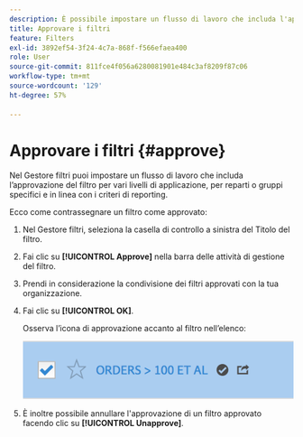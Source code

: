 ```yaml
---
description: È possibile impostare un flusso di lavoro che includa l'approvazione dei filtri per vari livelli di applicazione, per reparti o gruppi specifici e in linea con i criteri di reporting.
title: Approvare i filtri
feature: Filters
exl-id: 3892ef54-3f24-4c7a-868f-f566efaea400
role: User
source-git-commit: 811fce4f056a6280081901e484c3af8209f87c06
workflow-type: tm+mt
source-wordcount: '129'
ht-degree: 57%

---
```


# Approvare i filtri {#approve}

Nel Gestore filtri puoi impostare un flusso di lavoro che includa l’approvazione del filtro per vari livelli di applicazione, per reparti o gruppi specifici e in linea con i criteri di reporting.

Ecco come contrassegnare un filtro come approvato:

1. Nel Gestore filtri, seleziona la casella di controllo a sinistra del Titolo del filtro.

1. Fai clic su **[!UICONTROL Approve]** nella barra delle attività di gestione del filtro.

1. Prendi in considerazione la condivisione dei filtri approvati con la tua organizzazione.

1. Fai clic su **[!UICONTROL OK]**.

   Osserva l’icona di approvazione accanto al filtro nell’elenco:

   ![Il Gestore filtri indica che gli ordini superiori a 100 sono approvati per la condivisione.](assets/seg_approved.png)

1. È inoltre possibile annullare l&#39;approvazione di un filtro approvato facendo clic su **[!UICONTROL Unapprove]**.
